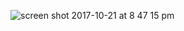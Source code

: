 
![screen shot 2017-10-21 at 8 47 15 pm](https://user-images.githubusercontent.com/29441324/31857971-4665eba4-b6a1-11e7-9db4-ba03a35c01ef.png)
